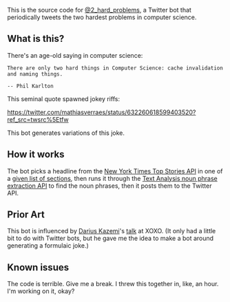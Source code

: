 This is the source code for [@2_hard_problems](https://twitter.com/2_hard_problems), a Twitter bot that periodically tweets the two hardest problems in computer science.

## What is this?

There's an age-old saying in computer science:

```
There are only two hard things in Computer Science: cache invalidation and naming things.

-- Phil Karlton
```

This seminal quote spawned jokey riffs:

https://twitter.com/mathiasverraes/status/632260618599403520?ref_src=twsrc%5Etfw

This bot generates variations of this joke.

## How it works

The bot picks a headline from the [New York Times Top Stories API](http://developer.nytimes.com/docs/top_stories_api/) in one of a [given list of sections](https://github.com/thenickcox/two_hardest_problems/blob/master/index.js#L25-L35), then runs it through the [Text Analysis noun phrase extraction API](https://market.mashape.com/textanalysis/textanalysis#textblob-noun-phrase-extraction) to find the noun phrases, then it posts them to the Twitter API.

## Prior Art

This bot is influenced by [Darius Kazemi]((https://twitter.com/tinysubversions))'s [talk](https://www.youtube.com/watch?v=l_F9jxsfGCw) at XOXO. (It only had a little bit to do with Twitter bots, but he gave me the idea to make a bot around generating a formulaic joke.)

## Known issues

The code is terrible. Give me a break. I threw this together in, like, an hour. I'm working on it, okay?
